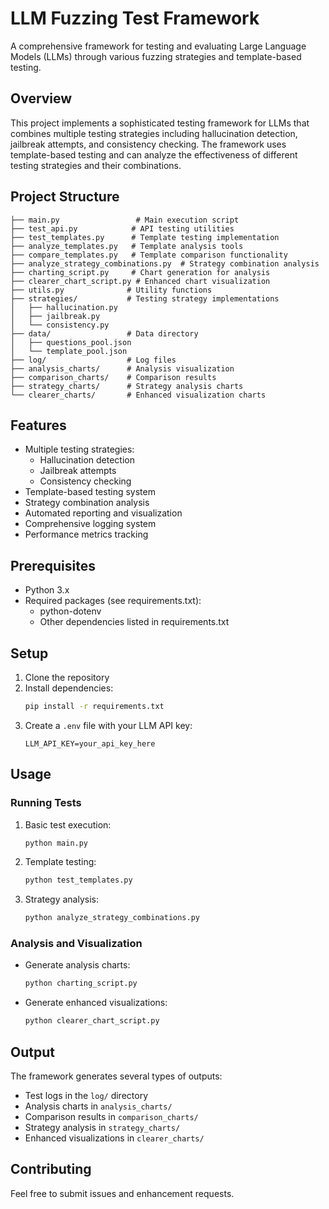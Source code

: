 # LLM Fuzzing Test Framework

A comprehensive framework for testing and evaluating Large Language Models (LLMs) through various fuzzing strategies and template-based testing.

## Overview

This project implements a sophisticated testing framework for LLMs that combines multiple testing strategies including hallucination detection, jailbreak attempts, and consistency checking. The framework uses template-based testing and can analyze the effectiveness of different testing strategies and their combinations.

## Project Structure

```
├── main.py                 # Main execution script
├── test_api.py            # API testing utilities
├── test_templates.py      # Template testing implementation
├── analyze_templates.py   # Template analysis tools
├── compare_templates.py   # Template comparison functionality
├── analyze_strategy_combinations.py  # Strategy combination analysis
├── charting_script.py     # Chart generation for analysis
├── clearer_chart_script.py # Enhanced chart visualization
├── utils.py              # Utility functions
├── strategies/           # Testing strategy implementations
│   ├── hallucination.py
│   ├── jailbreak.py
│   └── consistency.py
├── data/                 # Data directory
│   ├── questions_pool.json
│   └── template_pool.json
├── log/                  # Log files
├── analysis_charts/      # Analysis visualization
├── comparison_charts/    # Comparison results
├── strategy_charts/      # Strategy analysis charts
└── clearer_charts/       # Enhanced visualization charts
```

## Features

- Multiple testing strategies:
  - Hallucination detection
  - Jailbreak attempts
  - Consistency checking
- Template-based testing system
- Strategy combination analysis
- Automated reporting and visualization
- Comprehensive logging system
- Performance metrics tracking

## Prerequisites

- Python 3.x
- Required packages (see requirements.txt):
  - python-dotenv
  - Other dependencies listed in requirements.txt

## Setup

1. Clone the repository
2. Install dependencies:
   ```bash
   pip install -r requirements.txt
   ```
3. Create a `.env` file with your LLM API key:
   ```
   LLM_API_KEY=your_api_key_here
   ```

## Usage

### Running Tests

1. Basic test execution:
   ```bash
   python main.py
   ```

2. Template testing:
   ```bash
   python test_templates.py
   ```

3. Strategy analysis:
   ```bash
   python analyze_strategy_combinations.py
   ```

### Analysis and Visualization

- Generate analysis charts:
  ```bash
  python charting_script.py
  ```

- Generate enhanced visualizations:
  ```bash
  python clearer_chart_script.py
  ```

## Output

The framework generates several types of outputs:
- Test logs in the `log/` directory
- Analysis charts in `analysis_charts/`
- Comparison results in `comparison_charts/`
- Strategy analysis in `strategy_charts/`
- Enhanced visualizations in `clearer_charts/`

## Contributing

Feel free to submit issues and enhancement requests.

